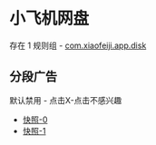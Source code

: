 # 小飞机网盘

存在 1 规则组 - [com.xiaofeiji.app.disk](/src/apps/com.xiaofeiji.app.disk.ts)

## 分段广告

默认禁用 - 点击X-点击不感兴趣

- [快照-0](https://i.gkd.li/i/13857392)
- [快照-1](https://i.gkd.li/i/13857537)
